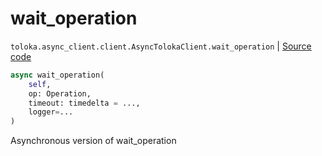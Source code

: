 # wait_operation
`toloka.async_client.client.AsyncTolokaClient.wait_operation` | [Source code](https://github.com/Toloka/toloka-kit/blob/v1.2.2/src/async_client/client.py#L110)

```python
async wait_operation(
    self,
    op: Operation,
    timeout: timedelta = ...,
    logger=...
)
```

Asynchronous version of wait_operation


